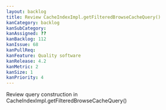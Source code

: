 ```yaml
---
layout: backlog
title: Review CacheIndexImpl.getFilteredBrowseCacheQuery()
kanCategory: backlog
kanSubCategory:
kanAssigned: ??
kanBacklog: 112
kanIssue: 68
kanPullReq:
kanFeature: Quality software
kanRelease: 4.2
kanMetric: 2
kanSize: 1
kanPriority: 4
---
```

Review query construction in CacheIndexImpl.getFilteredBrowseCacheQuery()
